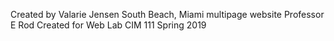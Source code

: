 Created by Valarie Jensen
South Beach, Miami multipage website
Professor E Rod
Created for Web Lab CIM 111 Spring 2019
